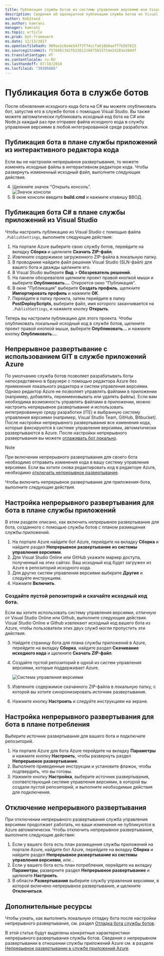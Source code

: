 ```yaml
---
title: Публикация службы ботов из системы управления версиями или Visual Studio | Документы Майкрософт
description: Сведения об однократной публикации службы ботов из Visual Studio и постоянной публикации службы ботов из системы управления версиями.
author: RobStand
ms.author: kamrani
manager: kamrani
ms.topic: article
ms.prod: bot-framework
ms.date: 12/13/2017
ms.openlocfilehash: 980ee1c6e4e54ff3f74ccfa618b0aeff7b507815
ms.sourcegitcommit: f576981342fb3361216675815714e24281e20ddf
ms.translationtype: HT
ms.contentlocale: ru-RU
ms.lasthandoff: 07/18/2018
ms.locfileid: "39305686"
---
```

# <a name="publish-a-bot-to-bot-service"></a>Публикация бота в службе ботов

После обновления исходного кода бота на C# вы можете опубликовать бот, запустив его в службе ботов с помощью Visual Studio. Вы также можете автоматически публиковать исходный код бота на C# или Node.js каждый раз при отправке файла исходного кода в службу управления версиями в любой интегрированной среде разработки.


## <a name="publish-a-bot-on-app-service-plan-from-the-online-code-editor"></a>Публикация бота в плане службы приложений из интерактивного редактора кода

Если вы не настроили непрерывное развертывание, то можете изменять исходные файлы в интерактивном редакторе кода. Чтобы развернуть измененный исходный файл, выполните следующие действия.

4. Щелкните значок "Открыть консоль".  
    ![Значок консоли](~/media/azure-bot-service-console-icon.png)
2. В окне консоли введите **build.cmd** и нажмите клавишу ВВОД.


## <a name="publish-c-bot-on-app-service-plan-from-visual-studio"></a>Публикация бота C# в плане службы приложений из Visual Studio 

Чтобы настроить публикацию из Visual Studio с помощью файла `.PublishSettings`, выполните следующие действия:

1. На портале Azure выберите свою службу ботов, перейдите на вкладку **Сборка** и щелкните **Скачать ZIP-файл**.
3. Извлеките содержимое загруженного ZIP-файла в локальную папку.
4. В проводнике найдите файл решения Visual Studio (SLN-файл) для вашего бота и дважды щелкните его.
4. В Visual Studio выберите **Вид** > **Обозреватель решений**.
5. На панели обозревателя щелкните проект правой кнопкой мыши и выберите **Опубликовать...**. Откроется окно "Публикация". 
6. В окне "Публикация" выберите **Создать профиль**, щелкните **Импортировать профиль** и нажмите **ОК**.
7. Перейдите в папку проекта, затем перейдите в папку **PostDeployScripts**, выберите файл, имя которого заканчивается на `.PublishSettings`, и нажмите кнопку **Открыть**.

Теперь вы настроили публикацию для этого проекта. Чтобы опубликовать локальный исходный код в службе ботов, щелкните проект правой кнопкой мыши, выберите **Опубликовать...**  и нажмите кнопку **Опубликовать...**. 

## <a name="set-up-continuous-deployment"></a>Непрерывное развертывание с использованием GIT в службе приложений Azure

По умолчанию служба ботов позволяет разрабатывать боты непосредственно в браузере с помощью редактора Azure без применения локального редактора и систем управления версиями. Однако редактор Azure не позволяет управлять файлами в приложении (например, добавлять, переименовывать или удалять файлы). Если вам необходима возможность управлять файлами в приложении, можно настроить непрерывное развертывание и использовать интегрированную среду разработки (ITE) и выбранную систему управления версиями (например, Visual Studio Team, GitHub, Bitbucket). После настройки непрерывного развертывания все изменения кода, которые фиксируются в системе управления версиями, автоматически развертываются в Azure. После настройки непрерывного развертывания вы можете [отлаживать бот локально](bot-service-debug-bot.md).

> [!NOTE]
> При включении непрерывного развертывания для своего бота необходимо отправить изменения кода в вашу систему управления версиями. Если вы хотите снова редактировать код в редакторе Azure, необходимо [отключить непрерывное развертывание](#disable-continuous-deployment).

Чтобы включить непрерывное развертывание для приложения-бота, выполните следующие действия.

## <a name="set-up-continuous-deployment-for-a-bot-on-an-app-service-plan"></a>Настройка непрерывного развертывания для бота в плане службы приложений

В этом разделе описано, как включить непрерывное развертывание для бота, созданного с помощью службы ботов с планом размещения службы приложений.

1. На портале Azure найдите бот Azure, перейдите на вкладку **Сборка** и найдите раздел **Непрерывное развертывание из системы управления версиями**.
2. Для Visual Studio Online или GitHub укажите маркер доступа, полученный на этих сайтах. Ваш исходный код будет загружен из Azure в репозиторий исходного кода.
3. Для других систем управления версиями выберите **Другие** и следуйте инструкциям. 
3. Нажмите **Включить**.  

### <a name="create-an-empty-repository-and-download-bot-source-code"></a>Создайте пустой репозиторий и скачайте исходный код бота.

Если вы хотите использовать систему управления версиями, *отличную от* Visual Studio Online или Github, выполните следующие действия. Visual Studio Online и Github извлекают исходный код вашего бота из Azure, чтобы пользователи этих двух служб могли пропустить эти действия.

3. Найдите страницу бота для плана службы приложений в Azure, перейдите на вкладку **Сборка**, найдите раздел **Скачивание исходного кода** и щелкните **Скачать ZIP-файл**.
1. Создайте пустой репозиторий в одной из систем управления версиями, которые поддерживает Azure.

    ![Система управления версиями](~/media/continuous-integration-sourcecontrolsystem.png)

3. Извлеките содержимое скачанного ZIP-файла в локальную папку, с которой вы хотите синхронизировать источник развертывания.
4. Нажмите кнопку **Настроить** и следуйте инструкциям на экране. 

## <a name="set-up-continuous-deployment-for-a-bot-on-a-consumption-plan"></a>Настройка непрерывного развертывания для бота в плане потребления 

Выберите источник развертывания для вашего бота и подключите репозиторий. 

1. На портале Azure для бота Azure перейдите на вкладку **Параметры** и нажмите кнопку **Настроить**, чтобы развернуть раздел **Непрерывное развертывание**.  
2. Выполните приведенные инструкции и установите флажок, чтобы подтвердить, что вы готовы. 
3. Нажмите кнопку **Настройка**, выберите источник развертывания, соответствующий системе управления версиями, в которой вы создали пустой репозиторий, и выполните необходимые действия для подключения.   


## <a name="disable-continuous-deployment"></a>Отключение непрерывного развертывания 

При отключении непрерывного развертывания служба управления версиями продолжает работать, но ваши изменения не публикуются в Azure автоматически. Чтобы отключить непрерывное развертывание, выполните следующие действия:

1. Если у вашего бота есть план размещения службы приложений на портале Azure, найдите бот Azure, перейдите на вкладку **Сборка** и найдите раздел **Непрерывное развертывание из системы управления версиями**, *или...* 
2. Если у вашего бота есть план потребления, перейдите на вкладку **Параметры**, разверните раздел **Непрерывное развертывание** и щелкните **Настроить**.
3. В области **Развертывания** выберите службу управления версиями, в которой включено непрерывное развертывание, и щелкните **Отключиться**.  


## <a name="additional-resources"></a>Дополнительные ресурсы

Чтобы узнать, как выполнить локальную отладку бота после настройки непрерывного развертывания, см. раздел [Отладка бота службы ботов](bot-service-debug-bot.md).

В этой статье будут выделены конкретные характеристики непрерывного развертывания службы ботов. Сведения о непрерывном развертывании в отношении службы приложений Azure см. в разделе <a href="https://azure.microsoft.com/en-us/documentation/articles/app-service-continuous-deployment/" target="_blank">Непрерывное развертывание в службе приложений Azure</a>.
